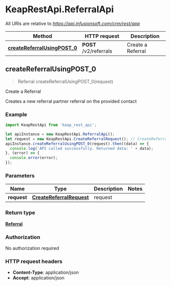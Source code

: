 # KeapRestApi.ReferralApi

All URIs are relative to *https://api.infusionsoft.com/crm/rest/app*

Method | HTTP request | Description
------------- | ------------- | -------------
[**createReferralUsingPOST_0**](ReferralApi.md#createReferralUsingPOST_0) | **POST** /v2/referrals | Create a Referral



## createReferralUsingPOST_0

> Referral createReferralUsingPOST_0(request)

Create a Referral

Creates a new referral partner referral on the provided contact

### Example

```javascript
import KeapRestApi from 'keap_rest_api';

let apiInstance = new KeapRestApi.ReferralApi();
let request = new KeapRestApi.CreateReferralRequest(); // CreateReferralRequest | request
apiInstance.createReferralUsingPOST_0(request).then((data) => {
  console.log('API called successfully. Returned data: ' + data);
}, (error) => {
  console.error(error);
});

```

### Parameters


Name | Type | Description  | Notes
------------- | ------------- | ------------- | -------------
 **request** | [**CreateReferralRequest**](CreateReferralRequest.md)| request | 

### Return type

[**Referral**](Referral.md)

### Authorization

No authorization required

### HTTP request headers

- **Content-Type**: application/json
- **Accept**: application/json

